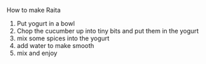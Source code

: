 How to make Raita
1. Put yogurt in a bowl
2. Chop the cucumber up into tiny bits and put them in the yogurt
3. mix some spices into the yogurt
4. add water to make smooth
5. mix and enjoy